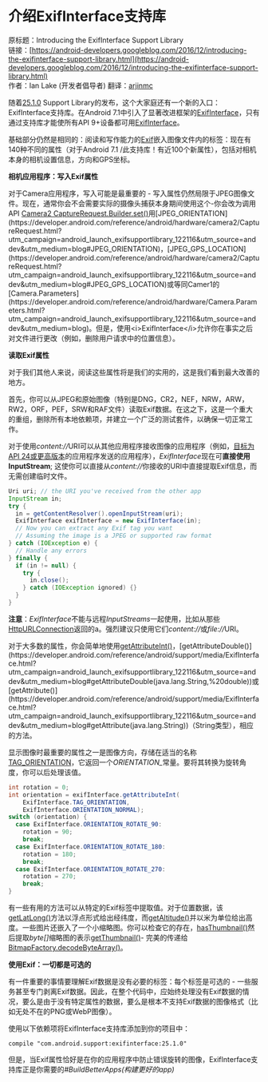 # 介绍ExifInterface支持库

原标题：Introducing the ExifInterface Support Library  
链接：[https://android-developers.googleblog.com/2016/12/introducing-the-exifinterface-support-library.html](https://android-developers.googleblog.com/2016/12/introducing-the-exifinterface-support-library.html)  
作者：Ian Lake (开发者倡导者)
翻译：[arjinmc](https://github.com/arjinmc)  

随着[25.1.0](https://developer.android.com/topic/libraries/support-library/revisions.html?utm_campaign=android_launch_exifsupportlibrary_122116&utm_source=anddev&utm_medium=blog#rev25-1-0) Support Library的发布，这个大家庭还有一个新的入口：ExifInterface支持库。在Android 7.1中引入了显著改进框架的[ExifInterface](https://developer.android.com/reference/android/media/ExifInterface.html?utm_campaign=android_launch_exifsupportlibrary_122116&utm_source=anddev&utm_medium=blog)，只有通过支持库才能使所有API 9+设备都可用[ExifInterface](https://developer.android.com/reference/android/support/media/ExifInterface.html?utm_campaign=android_launch_exifsupportlibrary_122116&utm_source=anddev&utm_medium=blog)。

基础部分仍然是相同的：阅读和写作能力的[Exif](https://en.wikipedia.org/wiki/Exif?utm_campaign=android_launch_exifsupportlibrary_122116&utm_source=anddev&utm_medium=blog)嵌入图像文件内的标签：现在有140种不同的属性（对于Android 7.1 /此支持库！有近100个新属性），包括对相机本身的相机设置信息，方向和GPS坐标。

<strong>相机应用程序：写入Exif属性</strong>

对于Camera应用程序，写入可能是最重要的 - 写入属性仍然局限于JPEG图像文件。现在，通常你会不会需要实际的摄像头捕获本身期间使用这个-你会改为调用API [Camera2 CaptureRequest.Builder.set()](https://developer.android.com/reference/android/hardware/camera2/CaptureRequest.Builder.html?utm_campaign=android_launch_exifsupportlibrary_122116&utm_source=anddev&utm_medium=blog#set(android.hardware.camera2.CaptureRequest.Key%3CT%3D,%20T))用[JPEG_ORIENTATION](https://developer.android.com/reference/android/hardware/camera2/CaptureRequest.html?utm_campaign=android_launch_exifsupportlibrary_122116&utm_source=anddev&utm_medium=blog#JPEG_ORIENTATION)，[JPEG_GPS_LOCATION](https://developer.android.com/reference/android/hardware/camera2/CaptureRequest.html?utm_campaign=android_launch_exifsupportlibrary_122116&utm_source=anddev&utm_medium=blog#JPEG_GPS_LOCATION)或等同Camer1的[Camera.Parameters](https://developer.android.com/reference/android/hardware/Camera.Parameters.html?utm_campaign=android_launch_exifsupportlibrary_122116&utm_source=anddev&utm_medium=blog)。但是，使用<i>ExifInterface</i>允许你在事实之后对文件进行更改（例如，删除用户请求中的位置信息）。

<strong>读取Exif属性</strong>

对于我们其他人来说，阅读这些属性将是我们的实用的，这是我们看到最大改善的地方。

首先，你可以从JPEG和原始图像（特别是DNG，CR2，NEF，NRW，ARW，RW2，ORF，PEF，SRW和RAF文件）读取Exif数据。在这之下，这是一个重大的重组，删除所有本地依赖项，并建立一个广泛的测试套件，以确保一切正常工作。

对于使用<i>content://</i>URI可以从其他应用程序接收图像的应用程序（例如，[目标为API 24或更高版本](https://developer.android.com/about/versions/nougat/android-7.0-changes.html?utm_campaign=android_launch_exifsupportlibrary_122116&utm_source=anddev&utm_medium=blog#sharing-files)的应用程序发送的应用程序），<i>ExifInterface</i>现在可<strong>直接使用InputStream</strong>; 这使你可以直接从<i>content://</i>你接收的URI中直接提取Exif信息，而无需创建临时文件。

```java
Uri uri; // the URI you've received from the other app
InputStream in;
try {
  in = getContentResolver().openInputStream(uri);
  ExifInterface exifInterface = new ExifInterface(in);
  // Now you can extract any Exif tag you want
  // Assuming the image is a JPEG or supported raw format
} catch (IOException e) {
  // Handle any errors
} finally {
  if (in != null) {
    try {
      in.close();
    } catch (IOException ignored) {}
  }
}
```
  
<strong>注意</strong>：<i>ExifInterface</i>不能与远程<i>InputStreams</i>一起使用，比如从那些[HttpURLConnection](https://developer.android.com/reference/java/net/HttpURLConnection.html?utm_campaign=android_launch_exifsupportlibrary_122116&utm_source=anddev&utm_medium=blog)返回的a。强烈建议只使用它们<i>content://</i>或<i>file://</i>URI。

对于大多数的属性，你会简单地使用[getAttributeInt()](https://developer.android.com/reference/android/support/media/ExifInterface.html?utm_campaign=android_launch_exifsupportlibrary_122116&utm_source=anddev&utm_medium=blog#getAttributeInt(java.lang.String,%20int))，[getAttributeDouble()](https://developer.android.com/reference/android/support/media/ExifInterface.html?utm_campaign=android_launch_exifsupportlibrary_122116&utm_source=anddev&utm_medium=blog#getAttributeDouble(java.lang.String,%20double))或[getAttribute()](https://developer.android.com/reference/android/support/media/ExifInterface.html?utm_campaign=android_launch_exifsupportlibrary_122116&utm_source=anddev&utm_medium=blog#getAttribute(java.lang.String))（String类型），相应的方法。

显示图像时最重要的属性之一是图像方向，存储在适当的名称[TAG_ORIENTATION](https://developer.android.com/reference/android/support/media/ExifInterface.html?utm_campaign=android_launch_exifsupportlibrary_122116&utm_source=anddev&utm_medium=blog#TAG_ORIENTATION)，它返回一个<i>ORIENTATION_</i>常量。要将其转换为旋转角度，你可以后处理该值。

```java
int rotation = 0;
int orientation = exifInterface.getAttributeInt(
    ExifInterface.TAG_ORIENTATION,
    ExifInterface.ORIENTATION_NORMAL);
switch (orientation) {
  case ExifInterface.ORIENTATION_ROTATE_90:
    rotation = 90;
    break;
  case ExifInterface.ORIENTATION_ROTATE_180:
    rotation = 180;
    break;
  case ExifInterface.ORIENTATION_ROTATE_270:
    rotation = 270;
    break;
}
```
    
有一些有用的方法可以从特定的Exif标签中提取值。对于位置数据，该[getLatLong()](https://developer.android.com/reference/android/support/media/ExifInterface.html?utm_campaign=android_launch_exifsupportlibrary_122116&utm_source=anddev&utm_medium=blog#getLatLong(float[]))方法以浮点形式给出经纬度，而[getAltitude()](https://developer.android.com/reference/android/support/media/ExifInterface.html?utm_campaign=android_launch_exifsupportlibrary_122116&utm_source=anddev&utm_medium=blog#getAltitude(double))并以米为单位给出高度。一些图片还嵌入了一个小缩略图。你可以检查它的存在，[hasThumbnail()](https://developer.android.com/reference/android/support/media/ExifInterface.html?utm_campaign=android_launch_exifsupportlibrary_122116&utm_source=anddev&utm_medium=blog#hasThumbnail())然后提取<i>byte[]</i>缩略图的表示[getThumbnail()](https://developer.android.com/reference/android/support/media/ExifInterface.html?utm_campaign=android_launch_exifsupportlibrary_122116&utm_source=anddev&utm_medium=blog#getThumbnail())- 完美的传递给[BitmapFactory.decodeByteArray()](https://developer.android.com/reference/android/graphics/BitmapFactory.html?utm_campaign=android_launch_exifsupportlibrary_122116&utm_source=anddev&utm_medium=blog#decodeByteArray(byte[],%20int,%20int))。

<strong>使用Exif：一切都是可选的</strong>

有一件重要的事情要理解Exif数据是没有必要的标签：每个标签是可选的 - 一些服务甚至专门剥离Exif数据。因此，在整个代码中，应始终处理没有Exif数据的情况，要么是由于没有特定属性的数据，要么是根本不支持Exif数据的图像格式（比如无处不在的PNG或WebP图像）。

使用以下依赖项将ExifInterface支持库添加到你的项目中：

```code
compile "com.android.support:exifinterface:25.1.0"
```

但是，当Exif属性恰好是在你的应用程序中防止错误旋转的图像，ExifInterface支持库正是你需要的<i>#BuildBetterApps(构建更好的app)</i>